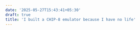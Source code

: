 ```yaml
---
date: '2025-05-27T15:43:41+05:30'
draft: true
title: 'I built a CHIP-8 emulator because I have no life'
---
```

